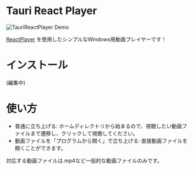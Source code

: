 # Tauri React Player

![TauriReactPlayer Demo](misc/TauriReactPlayer.gif)

[ReactPlayer](https://github.com/cookpete/react-player) を使用したシンプルなWindows用動画プレイヤーです！

# インストール

(編集中)

# 使い方

- 普通に立ち上げる: ホームディレクトリから始まるので、視聴したい動画ファイルまで遷移し、クリックして視聴してください。
- 動画ファイルを「プログラムから開く」で立ち上げる: 直接動画ファイルを開くことができます。

対応する動画ファイルは.mp4など一般的な動画ファイルのみです。